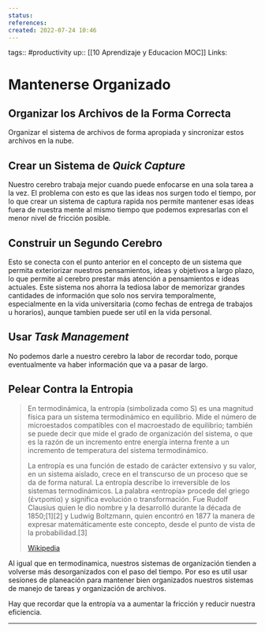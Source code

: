 ```yaml
---
status:
references:
created: 2022-07-24 10:46
---
```

tags:: #productivity 
up:: [[10 Aprendizaje y Educacion MOC]]
Links: 
# Mantenerse Organizado
## Organizar los Archivos de la Forma Correcta
Organizar el sistema de archivos de forma apropiada y sincronizar estos archivos en la nube.

## Crear un Sistema de *Quick Capture*
Nuestro cerebro trabaja mejor cuando puede enfocarse en una sola tarea a la vez. El problema con esto es que las ideas nos surgen todo el tiempo, por lo que crear un sistema de captura rapida nos permite mantener esas ideas fuera de nuestra mente al mismo tiempo que podemos expresarlas con el menor nivel de fricción posible.

## Construir un Segundo Cerebro
Esto se conecta con el punto anterior en el concepto de un sistema que permita exteriorizar nuestros pensamientos, ideas y objetivos a largo plazo, lo que permite al cerebro prestar más atención a pensamientos e ideas actuales. Este sistema nos ahorra la tediosa labor de memorizar grandes cantidades de información que solo nos servira temporalmente, especialmente en la vida universitaria (como fechas de entrega de trabajos u horarios), aunque tambien puede ser util en la vida personal.

## Usar *Task Management*
No podemos darle a nuestro cerebro la labor de recordar todo, porque eventualmente va haber información que va a pasar de largo.

## Pelear Contra la Entropia
> En termodinámica, la entropía (simbolizada como S) es una magnitud física para un sistema termodinámico en equilibrio. Mide el número de microestados compatibles con el macroestado de equilibrio; también se puede decir que mide el grado de organización del sistema, o que es la razón de un incremento entre energía interna frente a un incremento de temperatura del sistema termodinámico.
>
> La entropía es una función de estado de carácter extensivo y su valor, en un sistema aislado, crece en el transcurso de un proceso que se da de forma natural. La entropía describe lo irreversible de los sistemas termodinámicos. La palabra «entropía» procede del griego (ἐντροπία) y significa evolución o transformación. Fue Rudolf Clausius quien le dio nombre y la desarrolló durante la década de 1850;[1]​[2]​ y Ludwig Boltzmann, quien encontró en 1877 la manera de expresar matemáticamente este concepto, desde el punto de vista de la probabilidad.[3]​
>
> [Wikipedia](https://es.wikipedia.org/wiki/Entrop%C3%ADa)

Al igual que en termodinamica, nuestros sistemas de organización tienden a volverse más desorganizados con el paso del tiempo. Por eso es util usar sesiones de planeación para mantener bien organizados nuestros sistemas de manejo de tareas y organización de archivos.

Hay que recordar que la entropía va a aumentar la fricción y reducir nuestra eficiencia.
___
